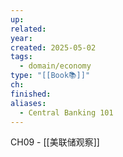 ```yaml
---
up: 
related: 
year: 
created: 2025-05-02
tags:
  - domain/economy
type: "[[Book📚]]"
ch: 
finished: 
aliases:
  - Central Banking 101
---
```


CH09 - [[美联储观察]]
